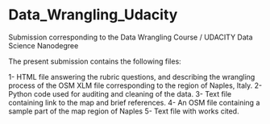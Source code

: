 # Data_Wrangling_Udacity
Submission corresponding to the Data Wrangling Course / UDACITY Data Science Nanodegree

The present submission contains the following files:

1-	HTML file answering the rubric questions, and describing the wrangling process of the OSM XLM file corresponding to the region of Naples, Italy.
2-	Python code used for auditing and cleaning of the data. 
3-	Text file containing link to the map and brief references.
4-	An OSM file containing a sample part of the map region of Naples 
5-	Text file with works cited.
